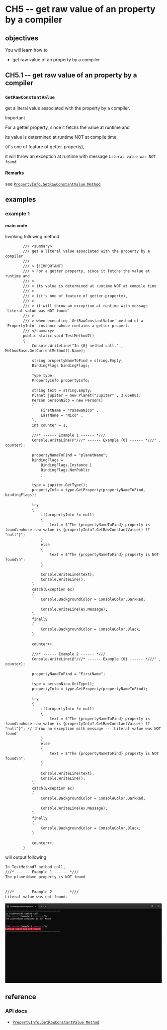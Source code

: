 # CH5 -- get raw value of an property by a compiler
## objectives
You will learn how to

+ get raw value of an property by a compiler

## CH5.1 -- get raw value of an property by a compiler
### `GetRawConstantValue`

get a literal value associated with the property by a compiler.

> [!IMPORTANT]
> For a getter property, since it fetchs the value at runtime and 
> 
> its value is determined at runtime NOT at compile time 
>
> (it's one of feature of getter-property),
>
> it will throw an exception at runtime with message `Literal value was NOT found` 

#### Remarks
see [`PropertyInfo.GetRawConstantValue Method`](https://learn.microsoft.com/en-us/dotnet/api/system.reflection.propertyinfo.getrawconstantvalue?view=net-9.0)

## examples
### example 1
#### main code
Invoking following method

```
        /// <summary>
        /// get a literal value associated with the property by a compiler.
        /// 
        /// > [!IMPORTANT]
        /// > For a getter property, since it fetchs the value at runtime and 
        /// > 
        /// > its value is determined at runtime NOT at compile time 
        /// >
        /// > (it's one of feature of getter-property),
        /// >
        /// > it will throw an exception at runtime with message `Literal value was NOT found` 
        /// > 
        /// > when executing `GetRawConstantValue` method of a `PropertyInfo` instance whose contains a getter-propert.
        /// </summary>
        public static void TestMethod7()
        {
            Console.WriteLine("In {0} nethod call," , MethodBase.GetCurrentMethod().Name);

            string propertyNameToFind = string.Empty;
            BindingFlags bindingFlags;

            Type type;
            PropertyInfo propertyInfo;

            string text = string.Empty;
            Planet jupiter = new Planet("Jupiter" , 3.65e08);
            Person personNico = new Person()
            {
                FirstName = "YazawaNico" ,
                LastName = "Nico" ,
            };
            int counter = 1;

            ///* ------ Example 1 ------ *///
            Console.WriteLine(@"///* ------ Example {0} ------ *///" , counter);

            propertyNameToFind = "planetName";
            bindingFlags = 
                BindingFlags.Instance | 
                BindingFlags.NonPublic
                ;

            type = jupiter.GetType();
            propertyInfo = type.GetProperty(propertyNameToFind, bindingFlags);

            try
            {
                if(propertyInfo != null)
                {
                    text = $"The {propertyNameToFind} property is found\nwhose raw value is {propertyInfo?.GetRawConstantValue() ?? "null"}";
                }
                else
                {
                    text = $"The {propertyNameToFind} property is NOT found\n";
                }

                Console.WriteLine(text);
                Console.WriteLine();
            }
            catch(Exception ex)
            {
                Console.BackgroundColor = ConsoleColor.DarkRed;

                Console.WriteLine(ex.Message);
            }
            finally
            {
                Console.BackgroundColor = ConsoleColor.Black;
            }

            counter++;

            ///* ------ Example 2 ------ *///
            Console.WriteLine(@"///* ------ Example {0} ------ *///" , counter);

            propertyNameToFind = "FirstName";

            type = personNico.GetType();
            propertyInfo = type.GetProperty(propertyNameToFind);

            try
            {
                if(propertyInfo != null)
                {
                    text = $"The {propertyNameToFind} property is found\nwhose raw value is {propertyInfo?.GetRawConstantValue() ?? "null"}"; // throw an exception with message -- `Literal value was NOT found`
                }
                else
                {
                    text = $"The {propertyNameToFind} property is NOT found\n";
                }

                Console.WriteLine(text);
                Console.WriteLine();
            }
            catch(Exception ex)
            {
                Console.BackgroundColor = ConsoleColor.DarkRed;

                Console.WriteLine(ex.Message);
            }
            finally
            {
                Console.BackgroundColor = ConsoleColor.Black;
            }

            counter++;
        }
```

will output following

```
In TestMethod7 nethod call,
///* ------ Example 1 ------ *///
The planetName property is NOT found


///* ------ Example 2 ------ *///
Literal value was not found.
```

![Literal value was not found](Literal%20value%20was%20not%20found.png)

## reference
### API docs
+ [`PropertyInfo.GetRawConstantValue Method`](https://learn.microsoft.com/en-us/dotnet/api/system.reflection.propertyinfo.getrawconstantvalue?view=net-9.0)
